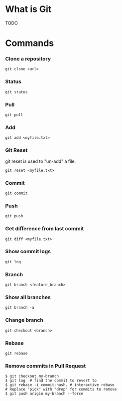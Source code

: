 # What is Git
TODO

# Commands

### Clone a repository
```
git clone <url>
```

### Status
```
git status
```

### Pull
```
git pull
```

### Add
```
git add <myfile.txt>
```

### Git Reset
git reset is used to "un-add" a file. 
```
git reset <myfile.txt>
```

### Commit
```
git commit
```

### Push
```
git push
```

### Get difference from last commit
```
git diff <myfile.txt>
```

### Show commit logs
```
git log
```

### Branch
```
git branch <feature_branch>
```

### Show all branches
```
git branch -a
```

### Change branch
```
git checkout <branch>
```

### Rebase
```
git rebase 
```

### Remove commits in Pull Request
```
$ git checkout my-branch
$ git log  # find the commit to revert to
$ git rebase -i commit-hash. # interactive rebase
# Replace "pick" with "drop" for commits to remove
$ git push origin my-branch --force
```
